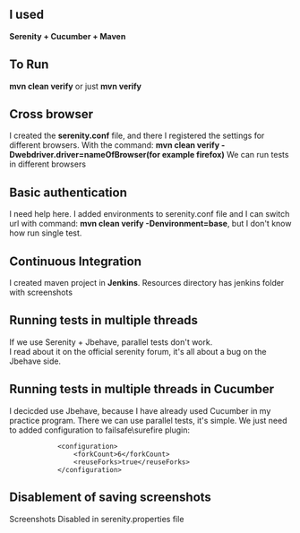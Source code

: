 I used
--------------------------
**Serenity + Cucumber + Maven**

To Run
----------------------------
**mvn clean verify** or just **mvn verify**


Cross browser
--------------
I created the **serenity.conf** file, and there I registered the settings for different browsers.
With the command: **mvn clean verify -Dwebdriver.driver=nameOfBrowser(for example firefox)**  We can run tests in different browsers

Basic authentication
----------------------------
I need help here. I added environments to serenity.conf file and I can switch url with command:
**mvn clean verify -Denvironment=base**,
but I don't know how run single test.

Continuous Integration
------------------------------

I created maven project in **Jenkins**. Resources directory has jenkins folder with screenshots

Running tests in multiple threads
-----------------------------------
If we use Serenity + Jbehave, parallel tests don't work.  
I read about it on the official serenity forum, it's all about a bug on the Jbehave side.

Running tests in multiple threads in Cucumber
---------------------------------------------
I decicded use Jbehave, because I have already used Cucumber in my practice program.
There we can use parallel tests, it's simple. We just need to added configuration to
failsafe\surefire plugin:

                <configuration>
                    <forkCount>6</forkCount>
                    <reuseForks>true</reuseForks>
                </configuration>

Disablement of saving screenshots
------------------------------------
Screenshots Disabled in serenity.properties file